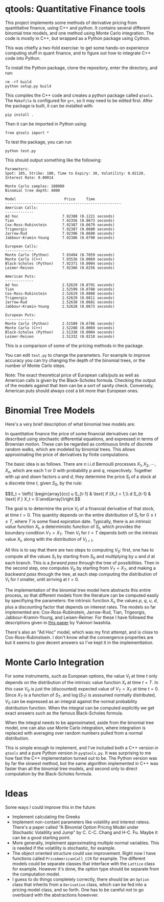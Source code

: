 # qtools: Quantitative Finance tools

This project implements some methods of derivative pricing from quantitative finance, using C++ and python. It contains several different binomial tree models, and one method using Monte Carlo integration. The code is mostly in C++, but wrapped as a Python package using Cython. 

This was chiefly a two-fold exercise: to get some hands-on experience computing stuff in quant finance, and to figure out how to integrate C++ code into Python.

To install the Python package, clone the repository, enter the directory, and run:

```
rm -rf build
python setup.py build
```

This compiles the C++ code and creates a python package called `qtools`. The `Makefile` is configured for `g++`, so it may need to be edited first. After the package is built, it can be installed with:

```
pip install .
```

Then it can be imported in Python using:

```
from qtools import *
```

To test the package, you can run
```
python test.py
```
This should output something like the following:

```
Parameters:
Spot: 105, Strike: 100, Time to Expiry: 30, Volatility: 0.02120, Interest Rate: 0.00014

Monte Carlo samples: 100000
Binomial tree depth: 4000

Model                      Price     Time
-----------------------------------------------------
American Calls:
-------------
Ad hoc                    7.92388 (0.1221 seconds)
Tian                      7.92356 (0.0673 seconds)
Cox-Ross-Rubinstein       7.92387 (0.0679 seconds)
Trigeorgis                7.92387 (0.0680 seconds)
Jarrow-Rud                7.92396 (0.0680 seconds)
Jabbour-Kramin-Young      7.92386 (0.0790 seconds)

European Calls:
-------------
Monte Carlo (Python)      7.93494 (0.7059 seconds)
Monte Carlo (C++)         7.93536 (0.0069 seconds)
Black-Scholes (Python)    7.92371 (0.0004 seconds)
Leimer-Reisen             7.92366 (0.0256 seconds)

American Puts:
-------------
Ad hoc                    2.52629 (0.0791 seconds)
Tian                      2.52599 (0.0788 seconds)
Cox-Ross-Rubinstein       2.52629 (0.0808 seconds)
Trigeorgis                2.52629 (0.0811 seconds)
Jarrow-Rud                2.52638 (0.0681 seconds)
Jabbour-Kramin-Young      2.52628 (0.0673 seconds)

European Puts:
-------------
Monte Carlo (Python)      2.51589 (0.6786 seconds)
Monte Carlo (C++)         2.52208 (0.0069 seconds)
Black-Scholes (Python)    2.51338 (0.0004 seconds)
Leimer-Reisen             2.51332 (0.0210 seconds)
```

This is a comparison of some of the pricing methods in the package. 

You can edit `test.py` to change the parameters. For example to improve accuracy you can try changing the depth of the binomial trees, or the number of Monte Carlo steps. 

Note: The exact theoretical price of European calls/puts as well as American calls is given by the Black-Scholes formula. Checking the output of the models against that item can be a sort of sanity check. Conversely,
American puts should always cost a bit more than European ones.

#  Binomial Tree Models

Here's a very brief description of what binomial tree models are:

In quantitative finance the price of some financial derivatives can be described using stochastic differential equations, and expressed in terms of Brownian motion. These can be regarded as continuous limits of discrete random walks, which are modeled by binomial trees. This allows approximating the price of derivatives by finite computations.

The basic idea is as follows. There are $n$ i.i.d Bernoulli processes $X_1,X_2,\cdots, X_n$, which are each $1$ or $0$ with probability $p$ and $q$, respectively. Together with _up_ and _down_ factors $u$ and $d$, they determine the
price $S_t$ of a stock at a discrete time $t$, given $S_0$, by the rule:

$$S_t = \left\\{ \begin{array}{cc} u S_{t-1} & \text{ if }X_t = 1,\\\\ d S_{t-1} & \text{ if } X_t = 0.\end{array}\right.$$

The goal is to determine the price $V_t$ of a financial derivative of that stock, at time $t=0$. This quantity depends on the entire distribution of $S_t$ for $0 \leq t \leq T$, where $T$ is some fixed expiration date. Typically, there is an _intrinsic value_ function $X_t$, a deterministic function of $S_t$, which provides the boundary condition $V_T = X_T$. Then $V_t$ for $t < T$ depends both on the intrinsic value $X_t$, along with the distribution of $V_{t+1}$.

All this is to say that there are two steps to computing $V_0$: first, one has to compute all the values $S_t$ by starting from $S_0$ and multiplying by $u$ and $d$ at each branch. This is a _forward pass_ through the tree of possibilities. Then in the second step, one computes $V_0$ by starting from $V_T = X_T$, and making a _backward pass_ through the tree, at each step computing the distribution of $V_t$ for $t$ smaller, until arriving at $t=0$. 

The implementation of the binomial tree model here abstracts this entire process, so that different models from the literature can be computed easily by specifiying the parameters: the intrinsic function $X_t$, the values $p$, $q$, $u$, $d$, plus a discounting factor that depends on interest rates. The models so far implemented are: Cox-Ross-Rubinstein, Jarrow-Rud, Tian, Trigeorgis, Jabbour-Kramin-Young, and Leisen-Reimer. For these I have followed the descriptions given in <a href=https://quant.opengamma.io/Tree-Option-Pricing-Model.pdf>this paper</a> by Yukinori Iwashita. 

There's also an "Ad Hoc" model, which was my first attempt, and is close to Cox-Ross-Rubinstsein. I don't know what the convergence properties are but it seems to give decent answers so I've kept it in the implementtation.

# Monte Carlo Integration

For some instruments, such as European options, the value $V_t$ at time $t$ only depends on the distribution of the intrinsic value function $X_t$ at time $t=T$. In this case $V_0$ is just the (discounted) expected value of $V_T = X_T$ at time $t=0$.
Since $X_T$ is a function of $S_T$, and $\log (S_T)$ is asssumed normally distributed, $V_0$ can be expressed as an integral against the normal probability distribution function. When the integral can be computed explicitly we get exact answers such as the famous Black-Scholes formula.

When the integral needs to be approximated, aside from the binomial tree model, one can also use Monte Carlo integration, where integration is replaced with averaging over random numbers pulled from a normal distribution.

This is simple enough to implement, and I've included both a C++ version in `qtools` and a pure Python version in `pyqtools.py`. It was surprising to me how fast the C++ implementation turned out to be. The Python version was by far the slowest method, but the same algorithm implemented in C++ was faster than all the binomial tree models, and second only to direct computation by the Black-Scholes formula.

# Ideas

Some ways I could improve this in the future:
- Implement calculating the Greeks
- Implement non-contant parameters like volatility and interest ratess. There's a paper called "A Binomial Option Pricing Model under Stochastic Volatility and Jump" by C. C-C. Chang and H-C. Fu. Maybe it can be a good starting point.
- More generally, implement approximating multiple normal variables. This is needed if the volatility is stochastic, for example.
- The object oriented structure could use improvement. Right now I have functions called `PriceAmericanCall_CCR` for example. The different models could be separate classes that interface with the `Lattice` class for example. However it's done, the option type should be separate from the computation model.
- I guess to do things completely correctly, there should be an `Option` class that inherits from a `Derivative` class, which can be fed into a pricing model class, and so forth. One has to be careful not to go overboard with the abstractions howevver.
